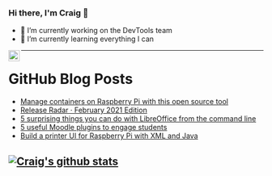 ### Hi there, I'm Craig 👋

<!--
**CraigTeelFugro/CraigTeelFugro** is a ✨ _special_ ✨ repository because its `README.md` (this file) appears on your GitHub profile.

Here are some ideas to get you started:
-->

- 🔭 I’m currently working on the DevTools team
- 🌱 I’m currently learning everything I can

[<img align="left" alt="Craig Teel | LinkedIn" width="22px" src="https://cdn.jsdelivr.net/npm/simple-icons@v3/icons/linkedin.svg" />][linkedin]

---

# GitHub Blog Posts

<!-- BLOG-POST-LIST:START -->
- [Manage containers on Raspberry Pi with this open source tool](https://opensource.com/article/21/3/bastille-raspberry-pi)
- [Release Radar · February 2021 Edition](https://github.blog/2021-03-05-release-radar-feb-2021/)
- [5 surprising things you can do with LibreOffice from the command line](https://opensource.com/article/21/3/libreoffice-command-line)
- [5 useful Moodle plugins to engage students](https://opensource.com/article/21/3/moodle-plugins)
- [Build a printer UI for Raspberry Pi with XML and Java](https://opensource.com/article/21/3/raspberry-pi-totalcross)
<!-- BLOG-POST-LIST:END -->

## [![Craig's github stats](https://github-readme-stats.vercel.app/api?username=craigteelfugro)](https://github.com/anuraghazra/github-readme-stats)


[linkedin]: https://linkedin.com/in/craig-teel-b8786771
